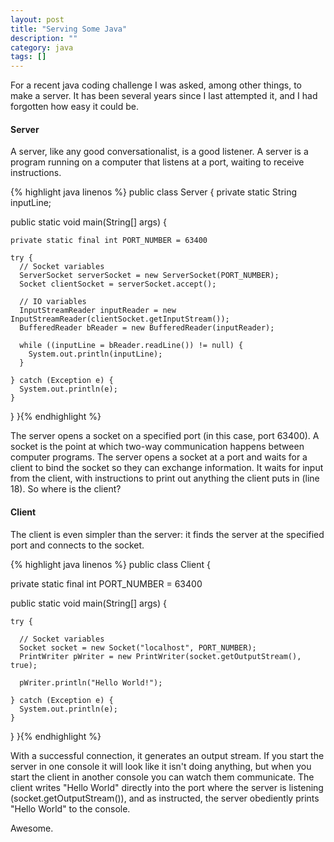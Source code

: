 ```yaml
---
layout: post
title: "Serving Some Java"
description: ""
category: java
tags: []
---
```


For a recent java coding challenge I was asked, among other things, to make a server. It has been several years since I last attempted it, and I had forgotten how easy it could be.

#### Server
A server, like any good conversationalist, is a good listener. A server is a program running on a computer that listens at a port, waiting to receive instructions.

{% highlight java linenos %}
public class Server {
  private static String inputLine;

  public static void main(String[] args) {

    private static final int PORT_NUMBER = 63400

    try {
      // Socket variables
      ServerSocket serverSocket = new ServerSocket(PORT_NUMBER);
      Socket clientSocket = serverSocket.accept();

      // IO variables
      InputStreamReader inputReader = new InputStreamReader(clientSocket.getInputStream());
      BufferedReader bReader = new BufferedReader(inputReader);

      while ((inputLine = bReader.readLine()) != null) {
        System.out.println(inputLine);
      }

    } catch (Exception e) {
      System.out.println(e);
    }
  }
}{% endhighlight %}

The server opens a socket on a specified port (in this case, port 63400). A socket is the point at which two-way communication happens between computer programs. The server opens a socket at a port and waits for a client to bind the socket so they can exchange information. It waits for input from the client, with instructions to print out anything the client puts in (line 18). So where is the client?

#### Client
The client is even simpler than the server: it finds the server at the specified port and connects to the socket.

{% highlight java linenos %}
public class Client {

  private static final int PORT_NUMBER = 63400

  public static void main(String[] args) {

    try {

      // Socket variables
      Socket socket = new Socket("localhost", PORT_NUMBER);
      PrintWriter pWriter = new PrintWriter(socket.getOutputStream(), true);

      pWriter.println("Hello World!");

    } catch (Exception e) {
      System.out.println(e);
    }
  }
}{% endhighlight %}

With a successful connection, it generates an output stream. If you start the server in one console it will look like it isn't doing anything, but when you start the client in another console you can watch them communicate. The client writes "Hello World" directly into the port where the server is listening (socket.getOutputStream()), and as instructed, the server obediently prints "Hello World" to the console.

Awesome.